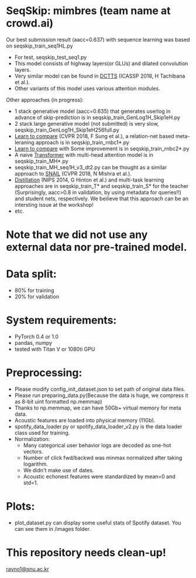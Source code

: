 # SeqSkip: mimbres (team name at crowd.ai)


Our best submission result (aacc=0.637) with sequence learning was based on seqskip_train_seq1HL.py
- For test, seqskip_test_seq1.py
- This model consists of highway layers(or GLUs) and dilated convolution layers.
- Very similar model can be found in [DCTTS](https://arxiv.org/abs/1710.08969) (ICASSP 2018, H Tachibana et al.).
- Other variants of this model uses various attention modules.

Other approaches (in progress):
- 1 stack generative model (aacc=0.635) that generates userlog in advance of skip-prediction is in seqskip_train_GenLog1H_Skip1eH.py
- 2 stack large generative model (not submitted) is very slow, seqskip_train_GenLog1H_Skip1eH256full.py
- [Learn to compare](https://arxiv.org/abs/1711.06025) (CVPR 2018, F Sung et al.), a relation-net based meta-leraning approach is in seqskip_train_rnbc1*.py
- [Learn to compare](https://arxiv.org/abs/1711.06025) with Some improvement is in seqskip_train_rnbc2*.py
- A naive [Transformer](https://arxiv.org/abs/1706.03762) with multi-head attention model is in seqskip_train_MH*.py
- seqskip_train_MH_seq1H_v3_dt2.py can be thought as a similar approach to [SNAIL](https://arxiv.org/abs/1707.03141) (CVPR 2018, N Mishra et al.). 
- [Distillation](https://arxiv.org/abs/1503.02531) (NIPS 2014, G Hinton et al.) and multi-task learning approaches are in seqskip_train_T* and seqskip_train_S* for the teacher (Surprisingly, aacc>0.8 in validation, by using metadata for queries!!) and student nets, respectively. We beilieve that this approach can be an intersting issue at the workshop!
- etc.

# Note that we did not use any external data nor pre-trained model.
# Data split:
- 80% for training
- 20% for validation
# System requirements:
- PyTorch 0.4 or 1.0
- pandas, numpy
- tested with Titan V or 1080ti GPU
# Preprocessing:
- Please modify config_init_dataset.json to set path of original data files. 
- Please run preparing_data.py(Because the data is huge, we compress it as 8-bit uint formatted np.memmap)
- Thanks to np.memmap, we can have 50Gb+ virtual memory for meta data.
- Acoustic features are loaded into physical memory (11Gb).
- spotify_data_loader.py or spotify_data_loader_v2.py is the data loader class used for training.
- Normalization:
  - Many categorical user behavior logs are decoded as one-hot vectors.
  - Number of click fwd/backwd was minmax normalized after taking logarithm.
  - We didn't make use of dates.
  - Acoustic echonest features were standardized by mean=0 and std=1.
 
# Plots:
- plot_dataset.py can display some useful stats of Spotify dataset. You can see them in /images folder.

# This repository needs clean-up!


rayno1@snu.ac.kr

